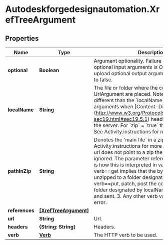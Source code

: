# Autodeskforgedesignautomation.XrefTreeArgument

## Properties
Name | Type | Description | Notes
------------ | ------------- | ------------- | -------------
**optional** | **Boolean** | Argument optionality. Failure to download optional input arguments is OK. Failure to find or upload optional output arguments is OK. Defaults to false. | [optional] [default to false]
**localName** | **String** | The file or folder where the contents of an UrlArgument are placed. Note that this may be different than the &#x60;localName&#x60; for input arguments when [Content-Disposition] (http://www.w3.org/Protocols/rfc2616/rfc2616-sec19.html#sec19.5.1) header is specifified by the server. For &#x60;zip&#x60; &#x3D; &#x60;true&#x60; this is a folder name. See Activity.instructions for more information. | [optional] 
**pathInZip** | **String** | Denotes the &#39;main file&#x60; in a zip. See Activity.instructions for more information. If the url does not point to a zip the this parameter is ignored. The parameter references a zip file. This is how this is interpreted in various scenarios: 1. verb&#x3D;&#x3D;get implies that the byte stream should be unzipped to a folder designated by localName. 2. verb&#x3D;&#x3D;put, patch, post the contents of the file or folder designated by localName will be zipped and sent. 3. Any other verb values result in an error. | [optional] 
**references** | [**[XrefTreeArgument]**](XrefTreeArgument.md) |  | [optional] 
**url** | **String** | Url. | 
**headers** | **{String: String}** | Headers. | [optional] 
**verb** | [**Verb**](Verb.md) | The HTTP verb to be used. | [optional] 


